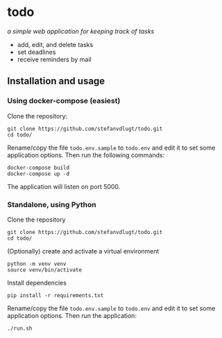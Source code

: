 # todo
*a simple web application for keeping track of tasks*

- add, edit, and delete tasks
- set deadlines
- receive reminders by mail

## Installation and usage

### Using docker-compose (easiest)
Clone the repository:
```
git clone https://github.com/stefanvdlugt/todo.git
cd todo/
```
Rename/copy the file `todo.env.sample` to `todo.env` and edit it to set some application options.
Then run the following commands:
```
docker-compose build
docker-compose up -d
```
The application will listen on port 5000.

### Standalone, using Python
Clone the repository
```
git clone https://github.com/stefanvdlugt/todo.git
cd todo/
```
(Optionally) create and activate a virtual environment
```
python -m venv venv
source venv/bin/activate
```
Install dependencies
```
pip install -r requirements.txt
```
Rename/copy the file `todo.env.sample` to `todo.env` and edit it to set some application options.
Then run the application:
```
./run.sh
```
